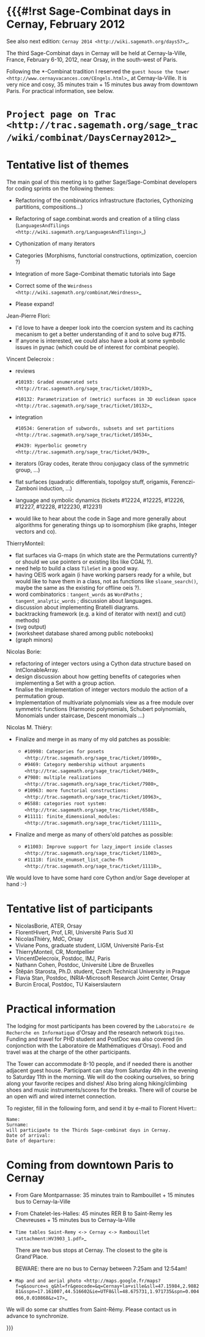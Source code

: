 {{{#!rst
Sage-Combinat days in Cernay, February 2012
===========================================

See also next edition: `Cernay 2014 <http://wiki.sagemath.org/days57>`_.

The third Sage-Combinat days in Cernay will be held at Cernay-la-Ville,
France, February 6-10, 2012, near Orsay, in the south-west of Paris.

Following the \*-Combinat tradition I reserved the `guest house the
tower <http://www.cernayvacances.com/CEngels.html>`_ at
Cernay-la-Ville.  It is very nice and cosy, 35 minutes train + 15
minutes bus away from downtown Paris. For practical information, see
below.

`Project page on Trac <http://trac.sagemath.org/sage_trac/wiki/combinat/DaysCernay2012>`_
=================================================================================================

Tentative list of themes
========================

The main goal of this meeting is to gather Sage/Sage-Combinat
developers for coding sprints on the following themes:

* Refactoring of the combinatorics infrastructure (factories, Cythonizing partitions, compositions...)

* Refactoring of sage.combinat.words and creation of a tiling class (`LanguagesAndTilings <http://wiki.sagemath.org/LanguagesAndTilings>`_)

* Cythonization of many iterators

* Categories (Morphisms, functorial constructions, optimization, coercion ?)

* Integration of more Sage-Combinat thematic tutorials into Sage

* Correct some of the `Weirdness <http://wiki.sagemath.org/combinat/Weirdness>`_

* Please expand!

Jean-Pierre Flori:

* I'd love to have a deeper look into the coercion system and its
  caching mecanism to get a better understanding of it and to solve
  bug #715.
* If anyone is interested, we could also have a look at some symbolic
  issues in pynac (which could be of interest for combinat people).

Vincent Delecroix :

* reviews

   `#10193: Graded enumerated sets <http://trac.sagemath.org/sage_trac/ticket/10193>`_
   
   `#10132: Parametrization of (metric) surfaces in 3D euclidean space <http://trac.sagemath.org/sage_trac/ticket/10132>`_

* integration

   `#10534: Generation of subwords, subsets and set partitions <http://trac.sagemath.org/sage_trac/ticket/10534>`_

   `#9439: Hyperbolic geometry <http://trac.sagemath.org/sage_trac/ticket/9439>`_

* iterators (Gray codes, iterate throu conjugacy class of the symmetric group, ...)

* flat surfaces (quadratic differentials, topolgoy stuff, origamis, Ferenczi-Zamboni induction, ...)

* language and symbolic dynamics (tickets #12224, #12225, #12226, #12227, #12228, #122230, #12231)

* would like to hear about the code in Sage and more generally about algorithms for generating things up to isomorphism (like graphs, Integer vectors and co).


ThierryMonteil:

* flat surfaces via G-maps (in which state are the Permutations currently? or should we use pointers or existing libs like CGAL ?).
* need help to build a class `TileSet` in a good way.
* having OEIS work again (i have working parsers ready for a while, but would like to have them in a class, not as functions like `sloane_search()`, maybe the same as the existing for offline oeis ?).
* word combinatorics : `tangent_words` as `WordPaths` ; `tangent_analytic_words` ; discussion about languages.
* discussion about implementing Bratelli diagrams.
* backtracking framework (e.g. a kind of iterator with next() and cut() methods)
* (svg output)
* (worksheet database shared among public notebooks)
* (graph minors)


Nicolas Borie:

* refactoring of integer vectors using a Cython data structure based on IntClonableArray.
* design discussion about how getting benefits of categories when implementing a Set with a group action.
* finalise the implementation of integer vectors modulo the action of a permutation group.
* Implementation of multivariate polynomials view as a free module over symmetric functions (Harmonic polynomials, Schubert polynomials, Monomials under staircase, Descent monomials ...)

Nicolas M. Thiéry:

* Finalize and merge in as many of my old patches as possible:
  * `#10998: Categories for posets <http://trac.sagemath.org/sage_trac/ticket/10998>`_
  * `#9469: Category membership without arguments <http://trac.sagemath.org/sage_trac/ticket/9469>`_
  * `#7980: multiple realizations <http://trac.sagemath.org/sage_trac/ticket/7980>`_
  * `#10963: more functorial constructions:  <http://trac.sagemath.org/sage_trac/ticket/10963>`_
  * `#6588: categories root system:  <http://trac.sagemath.org/sage_trac/ticket/6588>`_
  * `#11111: finite_dimensional_modules:  <http://trac.sagemath.org/sage_trac/ticket/11111>`_

* Finalize and merge as many of others'old patches as possible:
  * `#11003: Improve support for lazy_import inside classes <http://trac.sagemath.org/sage_trac/ticket/11003>`_
  * `#11118: finite_enumset_list_cache-fh <http://trac.sagemath.org/sage_trac/ticket/11118>`_

We would love to have some hard core Cython and/or Sage developer at hand :-)

Tentative list of participants
==============================

* NicolasBorie, ATER, Orsay
* FlorentHivert, Prof, LRI, Université Paris Sud XI
* NicolasThiéry, MdC, Orsay
* Viviane Pons, graduate student, LIGM, Université Paris-Est
* ThierryMonteil, CR, Montpellier
* VincentDelecroix, Postdoc, IMJ, Paris
* Nathann Cohen, Postdoc, Université Libre de Bruxelles
* Štěpán Starosta, Ph.D. student, Czech Technical University in Prague
* Flavia Stan, Postdoc, INRIA-Microsoft Research Joint Center, Orsay
* Burcin Erocal, Postdoc, TU Kaiserslautern

Practical information
=====================

The lodging for most participants has been covered by the
``Laboratoire de Recherche en Informatique`` d'Orsay and the research network ``Digiteo``. Funding and travel for PHD student and PostDoc was also covered (in conjonction with the Laboratoire de Mathématiques d'Orsay). Food and travel was at the charge of the other participants.


The Tower can accommodate 8-10 people, and if needed there is another
adjacent guest house. Participant can stay from Saturday 4th in the
evening to Saturday 11th in the morning. We will do the cooking
ourselves, so bring along your favorite recipes and dishes!  Also
bring along hiking/climbing shoes and music instruments/scores for the
breaks. There will of course be an open wifi and wired internet
connection.

To register, fill in the following form, and send it by e-mail to
Florent Hivert::

    Name:
    Surname:
    will participate to the Thirds Sage-combinat days in Cernay.
    Date of arrival:
    Date of departure:

Coming from downtown Paris to Cernay
====================================

* From Gare Montparnasse: 35 minutes train to Rambouillet + 15 minutes bus to Cernay-la-Ville
* From Chatelet-les-Halles: 45 minutes RER B to Saint-Remy les Chevreuses + 15 minutes bus to Cernay-la-Ville
* `Time tables Saint-Remy <-> Cernay <-> Rambouillet <attachment:HV3903_1.pdf>`_

   There are two bus stops at Cernay. The closest to the gite is Grand'Place.

   BEWARE: there are no bus to Cernay between 7:25am and 12:54am!

* `Map and and aerial photo <http://maps.google.fr/maps?f=q&source=s_q&hl=fr&geocode=&q=Cernay+la+ville&sll=47.15984,2.988281&sspn=17.161007,44.516602&ie=UTF8&ll=48.675731,1.971735&spn=0.004066,0.010868&z=17>`_

We will do some car shuttles from Saint-Rémy. Please contact us in
advance to synchronize.

}}}
